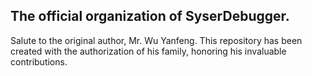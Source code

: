 ## The official organization of SyserDebugger.

Salute to the original author, Mr. Wu Yanfeng. This repository has been created with the authorization of his family, honoring his invaluable contributions.
